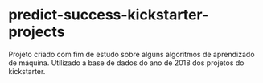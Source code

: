 # predict-success-kickstarter-projects
Projeto criado com fim de estudo sobre alguns algoritmos de aprendizado de máquina. Utilizado a base de dados do ano de 2018 dos projetos do kickstarter.
